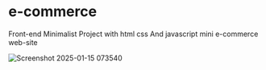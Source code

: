 # e-commerce
Front-end Minimalist Project with html css And javascript 
mini e-commerce web-site 





![Screenshot 2025-01-15 073540](https://github.com/user-attachments/assets/2f7a623d-552c-4feb-93ad-416d44ac6a42)
